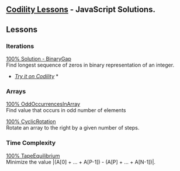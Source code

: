 ## [Codility Lessons](https://codility.com/programmers/lessons/)  - JavaScript Solutions.

Lessons
---------------
### Iterations  
[100% Solution - BinaryGap](https://github.com/alexpechkarev/codility-lessons-js/blob/master/BinaryGap.js)  
Find longest sequence of zeros in binary representation of an integer.  
* *[Try it on Codility](https://codility.com/programmers/task/odd_occurrences_in_array/)* *    

### Arrays  
[100% OddOccurrencesInArray](https://github.com/alexpechkarev/codility-lessons-js/blob/master/OddOccurrencesInArray.js)  
Find value that occurs in odd number of elements  

[100% CyclicRotation](https://github.com/alexpechkarev/codility-lessons-js/blob/master/CyclicRotation.js)  
Rotate an array to the right by a given number of steps.  

### Time Complexity  
[100% TapeEquilibrium](https://github.com/alexpechkarev/codility-lessons-js/blob/master/TapeEquilibrium.js)  
Minimize the value |(A[0] + ... + A[P-1]) - (A[P] + ... + A[N-1])|.
